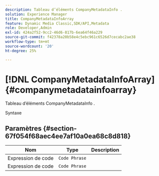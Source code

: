 ```yaml
---
description: Tableau d’éléments CompanyMetadataInfo .
solution: Experience Manager
title: CompanyMetadataInfoArray
feature: Dynamic Media Classic,SDK/API,Metadata
role: Developer,Admin
exl-id: 424a2f52-9cc2-46d6-817b-6ea64f46a229
source-git-commit: f42378a20b58e4c5ebc961c6526d7cecabc2ae38
workflow-type: tm+mt
source-wordcount: '20'
ht-degree: 25%

---
```


# [!DNL CompanyMetadataInfoArray]{#companymetadatainfoarray}

Tableau d’éléments CompanyMetadataInfo .

Syntaxe

## Paramètres {#section-67f054f68aec4ee7af10a0ea68c8d818}

| Nom | Type | Description |
|---|---|---|
| Expression de code | `Code Phrase` | |
| Expression de code | `Code Phrase` | |

